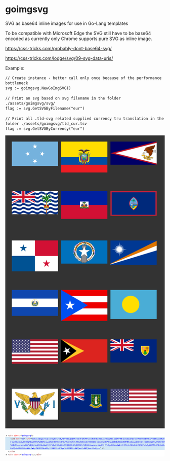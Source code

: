 # goimgsvg

SVG as base64 inline images for use in Go-Lang templates

To be compatible with Microsoft Edge the SVG still have to be base64 encoded as currently only Chrome supports pure SVG as inline image.

<https://css-tricks.com/probably-dont-base64-svg/>

<https://css-tricks.com/lodge/svg/09-svg-data-uris/>

Example:

    // Create instance - better call only once because of the performance bottleneck  
    svg := goimgsvg.NewGoImgSVG()

    // Print an svg based on svg filename in the folder ./assets/goimgsvg/svg/  
    flag := svg.GetSVGByFilename("eur")

    // Print all .tld-svg related supplied currency tru translation in the folder ./assets/goimgsvg/tld_cur.tsv  
    flag := svg.GetSVGByCurrency("eur")

![Example 1](./2017-09-13_12-31-32.png)

![Example 1](./2017-09-13_12-32-00.png)
